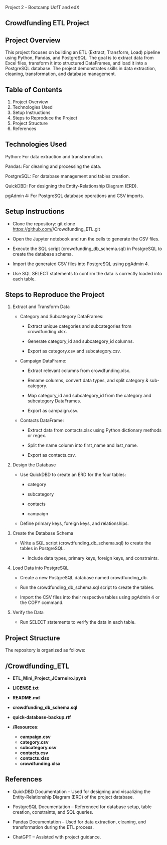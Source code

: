Project 2 - Bootcamp UofT and edX

## Crowdfunding ETL Project

## Project Overview
This project focuses on building an ETL (Extract, Transform, Load) pipeline using Python, Pandas, and PostgreSQL. The goal is to extract data from Excel files, transform it into structured DataFrames, and load 
it into a PostgreSQL database. The project demonstrates skills in data extraction, cleaning, transformation, and database management.

## Table of Contents
1. Project Overview
2. Technologies Used
3. Setup Instructions
4. Steps to Reproduce the Project
5. Project Structure
6. References

## Technologies Used
Python: For data extraction and transformation.

Pandas: For cleaning and processing the data.

PostgreSQL: For database management and tables creation.

QuickDBD: For designing the Entity-Relationship Diagram (ERD).

pgAdmin 4: For PostgreSQL database operations and CSV imports.

## Setup Instructions

* Clone the repository: git clone https://github.com/<your-username>/Crowdfunding_ETL.git

* Open the Jupyter notebook and run the cells to generate the CSV files.

* Execute the SQL script (crowdfunding_db_schema.sql) in PostgreSQL to create the database schema.

* Import the generated CSV files into PostgreSQL using pgAdmin 4.

* Use SQL SELECT statements to confirm the data is correctly loaded into each table.

## Steps to Reproduce the Project
1. Extract and Transform Data
    * Category and Subcategory DataFrames:

        * Extract unique categories and subcategories from crowdfunding.xlsx.

        * Generate category_id and subcategory_id columns.

        * Export as category.csv and subcategory.csv.

    * Campaign DataFrame:

        * Extract relevant columns from crowdfunding.xlsx.

        * Rename columns, convert data types, and split category & sub-category.

        * Map category_id and subcategory_id from the category and subcategory DataFrames.

        * Export as campaign.csv.

    * Contacts DataFrame:

        * Extract data from contacts.xlsx using Python dictionary methods or regex.

        * Split the name column into first_name and last_name.

        * Export as contacts.csv.

2. Design the Database
    * Use QuickDBD to create an ERD for the four tables:

        * category

        * subcategory

        * contacts

        * campaign

    * Define primary keys, foreign keys, and relationships.

3. Create the Database Schema
    * Write a SQL script (crowdfunding_db_schema.sql) to create the tables in PostgreSQL.

        * Include data types, primary keys, foreign keys, and constraints.

4. Load Data into PostgreSQL
    * Create a new PostgreSQL database named crowdfunding_db.

    * Run the crowdfunding_db_schema.sql script to create the tables.

    * Import the CSV files into their respective tables using pgAdmin 4 or the COPY command.

5. Verify the Data
    * Run SELECT statements to verify the data in each table.

## Project Structure
The repository is organized as follows:

## /Crowdfunding_ETL

- **ETL_Mini_Project_JCarneiro.ipynb**
- **LICENSE.txt**
- **README.md**
- **crowdfunding_db_schema.sql**
- **quick-database-backup.rtf**

- **/Resources**:
  - **campaign.csv**
  - **category.csv**
  - **subcategory.csv**
  - **contacts.csv**
  - **contacts.xlsx**
  - **crowdfunding.xlsx**

## References
* QuickDBD Documentation – Used for designing and visualizing the Entity-Relationship Diagram (ERD) of the project database.

* PostgreSQL Documentation – Referenced for database setup, table creation, constraints, and SQL queries.

* Pandas Documentation – Used for data extraction, cleaning, and transformation during the ETL process.

* ChatGPT – Assisted with project guidance.

